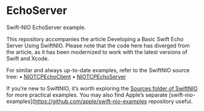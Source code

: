 # EchoServer

Swift-NIO EchoServer example.

This repository accompanies the article Developing a Basic Swift Echo Server Using SwiftNIO.
Please note that the code here has diverged from the article, as it has been modernized to work with the latest versions of Swift and Xcode.

For similar and always up-to-date examples, refer to the SwiftNIO source tree:
    •    [NIOTCPEchoClient](https://github.com/apple/swift-nio/tree/main/Sources/NIOTCPEchoClient)
    •    [NIOTCPEchoServer](https://github.com/apple/swift-nio/tree/main/Sources/NIOTCPEchoServer)

If you’re new to SwiftNIO, it’s worth exploring the [Sources folder of SwiftNIO](https://github.com/apple/swift-nio/tree/main/Sources) for more practical examples.
You may also find Apple’s separate [swift-nio-examples](https://github.com/apple/swift-nio-examples repository useful.
